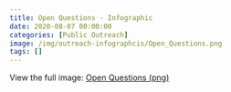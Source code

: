 ```yaml
---
title: Open Questions - Infographic
date: 2020-08-07 00:00:00
categories: [Public Outreach]
image: /img/outreach-infographcis/Open_Questions.png
tags: []
---
```


View the full image: [Open Questions (png)](/img/outreach-infographcis/Open_Questions.png)
